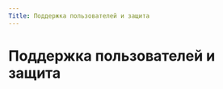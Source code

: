 ```yaml
---
Title: Поддержка пользователей и защита
---
```



Поддержка пользователей и защита
================================
